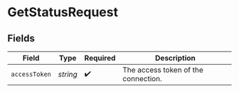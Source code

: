 # GetStatusRequest


## Fields

| Field                               | Type                                | Required                            | Description                         |
| ----------------------------------- | ----------------------------------- | ----------------------------------- | ----------------------------------- |
| `accessToken`                       | *string*                            | :heavy_check_mark:                  | The access token of the connection. |